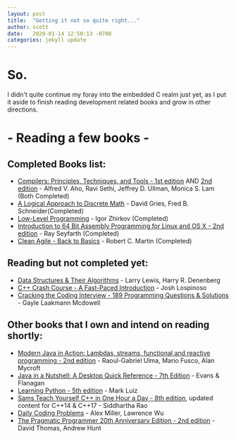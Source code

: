 ```yaml
---
layout: post
title:  "Getting it not so quite right..."
author: scott
date:   2020-01-14 12:50:13 -0700
categories: jekyll update
---
```

# So.  
I didn't quite continue my foray into the embedded C realm just yet, as I put it aside to finish reading development related books and grow in other directions.

# - Reading a few books -
## Completed Books list:

- [Compilers: Principles, Techniques, and Tools - 1st edition](https://www.amazon.com/Compilers-Principles-Techniques-Alfred-Aho/dp/0201100886/ref=sr_1_2?crid=2M4A0L2JY629P&keywords=compilers+principles%2C+techniques%2C+and+tools&qid=1579041378&sprefix=compilers+p%2Caps%2C211&sr=8-2) AND [2nd edition](https://www.amazon.com/Compilers-Principles-Techniques-Tools-2nd/dp/0321486811/ref=sr_1_1?crid=2M4A0L2JY629P&keywords=compilers+principles%2C+techniques%2C+and+tools&qid=1579041378&sprefix=compilers+p%2Caps%2C211&sr=8-1) - Alfred V. Aho, Ravi Sethi, Jeffrey D. Ullman, Monica S. Lam (Both Completed)
- [A Logical Approach to Discrete Math](https://www.amazon.com/gp/product/1441928359/ref=dbs_a_def_rwt_bibl_vppi_i0) - David Gries, Fred B. Schneider(Completed)
- [Low-Level Programming](https://www.amazon.com/Low-Level-Programming-Assembly-Execution-Architecture/dp/1484224027/ref=sr_1_1?crid=3VVLRHVYV3EBD&keywords=low-level+programming&qid=1579041754&s=books&sprefix=low-level+%2Cstripbooks%2C177&sr=1-1) - Igor Zhirkov (Completed)
- [Introduction to 64 Bit Assembly Programming for Linux and OS X - 2nd edition](https://www.amazon.com/Introduction-Intel-Assembly-Language-Programming/dp/1478119209/ref=sr_1_1?crid=3FNPZEYPLH9VG&keywords=introduction+to+64+bit+intel+assembly+language+programming+for+linux&qid=1579041866&sprefix=introduction+to+64%2Cstripbooks%2C173&sr=8-1) - Ray Seyfarth (Completed)
- [Clean Agile - Back to Basics](https://www.amazon.com/Clean-Agile-Basics-Robert-Martin/dp/0135781868/ref=sr_1_1?keywords=clean+agile&qid=1579041912&sr=8-1) - Robert C. Martin (Completed)

## Reading but not completed yet:

- [Data Structures & Their Algorithms](https://www.amazon.com/Structures-Their-Algorithms-Harry-Denenberg/dp/B000L5AZGS/ref=sr_1_1?crid=1YFLEXUQBTJUN&keywords=data+structures+and+their+algorithms&qid=1579041692&s=books&sprefix=data+structures+and+their%2Cstripbooks%2C178&sr=1-1) - Larry Lewis, Harry R. Denenberg
- [C++ Crash Course - A Fast-Paced Introduction](https://www.amazon.com/C-Crash-Course-Josh-Lospinoso/dp/1593278888/ref=sr_1_1?keywords=c%2B%2B+crash+course&qid=1579041798&s=books&sr=1-1) - Josh Lospinoso
- [Cracking the Coding Interview - 189 Programming Questions & Solutions](https://www.amazon.com/Cracking-Coding-Interview-Programming-Questions/dp/0984782850/ref=sr_1_2?crid=3E18QRK1PWSNE&keywords=cracking+the+coding+interview&qid=1579041839&s=books&sprefix=cracking%2Cstripbooks%2C192&sr=1-2) - Gayle Laakmann Mcdowell

## Other books that I own and intend on reading shortly:

- [Modern Java in Action: Lambdas, streams, functional and reactive programming - 2nd edition](https://www.amazon.com/Modern-Java-Action-functional-programming/dp/1617293563/ref=sr_1_1?keywords=modern+java&qid=1579041963&sr=8-1) - Raoul-Gabriel Ulma, Mario Fusco, Alan Mycroft
- [Java in a Nutshell: A Desktop Quick Reference - 7th Edition](https://www.amazon.com/Java-Nutshell-Desktop-Quick-Reference-dp-1492037257/dp/1492037257/ref=mt_paperback?_encoding=UTF8&me=&qid=1579042707) - Evans & Flanagan
- [Learning Python - 5th edition](https://www.amazon.com/Learning-Python-5th-Mark-Lutz/dp/1449355730/ref=redir_mobile_desktop?_encoding=UTF8&aaxitk=8MmdFb0gR-cDf8F1a95ZDg&hsa_cr_id=4158170100401&ref_=sb_s_sparkle_slot) - Mark Luiz
- [Sams Teach Yourself C++ in One Hour a Day - 8th edition](https://www.amazon.com/One-Hour-Sams-Teach-Yourself/dp/0789757745/ref=sr_1_2?keywords=teach+yourself+c%2B%2B&qid=1579042769&s=books&sr=1-2), updated content for C++14 & C++17 - Siddhartha Rao
- [Daily Coding Problems](https://www.amazon.com/Daily-Coding-Problem-exceptionally-interviews/dp/1793296634/ref=sr_1_2?keywords=daily+coding+problem&qid=1579042870&s=books&sr=1-2) - Alex Miller, Lawrence Wu 
- [The Pragmatic Programmer 20th Anniversary Edition - 2nd edition](https://www.amazon.com/Pragmatic-Programmer-journey-mastery-Anniversary/dp/0135957052/ref=sr_1_1?keywords=pragmatic+programmer&qid=1579042899&s=books&sr=1-1) - David Thomas, Andrew Hunt
